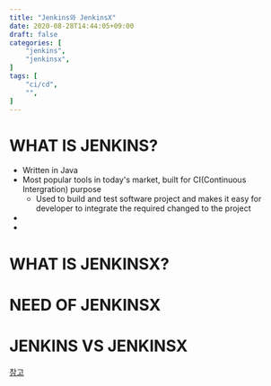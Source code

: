 ```yaml
---
title: "Jenkins와 JenkinsX"
date: 2020-08-28T14:44:05+09:00
draft: false
categories: [
    "jenkins",
    "jenkinsx",
]
tags: [
    "ci/cd",
    "",
]
---
```


# WHAT IS JENKINS?
* Written in Java
* Most popular tools in today's market, built for CI(Continuous Intergration) purpose
  * Used to build and test software project and makes it easy for developer to integrate the required changed to the project
* 
*



# WHAT IS JENKINSX?

# NEED OF JENKINSX

# JENKINS VS JENKINSX


[참고](https://www.youtube.com/watch?v=nCsj8vD20SU)